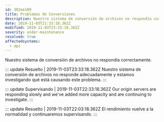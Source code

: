 ```yaml
---
id: 382ee189
title: Problemas de Conversiones
description: Nuestro sistema de conversión de archivos no respondía correctamente.
date: 2019-11-03T21:33:18.362Z
modified: 2019-11-03T23:33:18.362Z
severity: under-maintenance
resolved: true
affectedsystems:
  - api
---
```


Nuestro sistema de conversión de archivos no respondía correctamente.


::: update Resuelto | 2019-11-03T23:33:18.362Z
Nuestro sistema de conversión de archivos no responde adecuadamente y estamos investigando qué está causando este problema.
:::

::: update Supervisando | 2019-11-03T22:33:18.362Z
Our origin servers are responding slowly and we've added more capacity and are continuing to investigate.
:::

::: update Resuelto | 2019-11-03T22:03:18.362Z
El rendimiento vuelve a la normalidad y continuaremos supervisando.
:::

